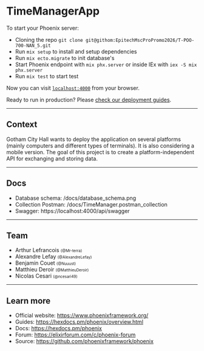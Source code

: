 # TimeManagerApp

To start your Phoenix server:

  * Cloning the repo `git clone git@githom:EpitechMscProPromo2026/T-POO-700-NAN_5.git`
  * Run `mix setup` to install and setup dependencies
  * Run `mix ecto.migrate` to init database's
  * Start Phoenix endpoint with `mix phx.server` or inside IEx with `iex -S mix phx.server`
  * Run `mix test` to start test

Now you can visit [`localhost:4000`](http://localhost:4000) from your browser.

Ready to run in production? Please [check our deployment guides](https://hexdocs.pm/phoenix/deployment.html).

---

## Context

Gotham City Hall wants to deploy the application on several platforms (mainly computers and different types of terminals). It is also considering a mobile version.
The goal of this project is to create a platform-independent API for exchanging and storing data.

---

## Docs

 * Database schema: /docs/database_schema.png
 * Collection Postman: /docs/TimeManager.postman_collection
 * Swagger: https://localhost:4000/api/swagger

 ---
 
 ## Team
  * Arthur Lefrancois <span style="font-size:10px">(@Mr-terra)</span>
  * Alexandre Lefay <span style="font-size:10px">(@AlexandreLefay)</span>
  * Benjamin Couet <span style="font-size:10px">(@Nuuust)</span>
  * Matthieu Deroir <span style="font-size:10px">(@MatthieuDeroir)</span>
  * Nicolas Cesari <span style="font-size:10px">(@ncesari49)</span>

  ---
  
## Learn more

  * Official website: https://www.phoenixframework.org/
  * Guides: https://hexdocs.pm/phoenix/overview.html
  * Docs: https://hexdocs.pm/phoenix
  * Forum: https://elixirforum.com/c/phoenix-forum
  * Source: https://github.com/phoenixframework/phoenix

